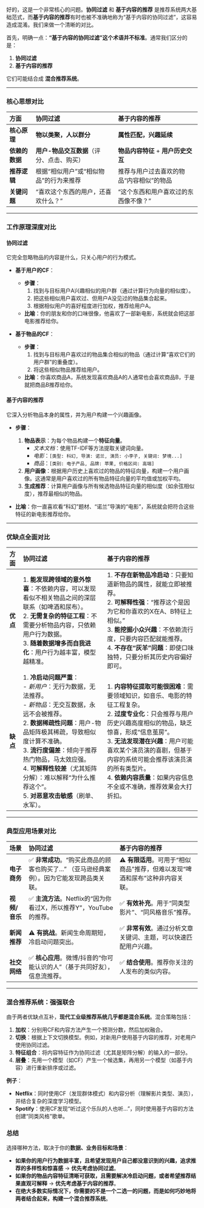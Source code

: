 好的，这是一个非常核心的问题。**协同过滤** 和 **基于内容的推荐** 是推荐系统两大基础范式，而**基于内容的推荐**有时也被不准确地称为“基于内容的协同过滤”，这容易造成混淆。我们来做一个清晰的对比。

首先，明确一点：**“基于内容的协同过滤”这个术语并不标准**。通常我们区分的是：
1.  **协同过滤**
2.  **基于内容的推荐**

它们可能结合成 **混合推荐系统**。

---

### 核心思想对比

| 方面           | 协同过滤                                  | 基于内容的推荐                           |
| :------------- | :---------------------------------------- | :--------------------------------------- |
| **核心原理**   | **物以类聚，人以群分**                    | **属性匹配，兴趣延续**                   |
| **依赖的数据** | **用户-物品交互数据**（评分、点击、购买） | **物品内容特征** + **用户历史交互**      |
| **推荐逻辑**   | 根据“相似用户”或“相似物品”的行为来推荐    | 推荐与用户过去喜欢的物品“内容相似”的物品 |
| **关键问题**   | “喜欢这个东西的用户，还喜欢什么？”        | “这个东西和用户喜欢过的东西像不像？”     |

---

### 工作原理深度对比

#### 协同过滤

它完全忽略物品的内容是什么，只关心用户的行为模式。

*   **基于用户的CF**：
    *   **步骤**：
        1.  找到与目标用户A兴趣相似的用户群（通过计算行为向量的相似度）。
        2.  把这些相似用户喜欢过、但用户A没见过的物品集合起来。
        3.  根据相似用户的喜好程度进行加权，推荐给用户A。
    *   **比喻**：你的朋友和你的口味很像，他喜欢了一部新电影，系统就会把这部电影推荐给你。

*   **基于物品的CF**：
    *   **步骤**：
        1.  找到与目标用户喜欢过的物品集合相似的物品（通过计算“喜欢它们的用户群”的重叠度）。
        2.  将这些相似物品推荐给用户。
    *   **比喻**：你喜欢商品A，系统发现喜欢商品A的人通常也会喜欢商品B，于是就把商品B推荐给你。

#### 基于内容的推荐

它深入分析物品本身的属性，并为用户构建一个兴趣画像。

*   **步骤**：
    1.  **物品表示**：为每个物品构建一个**特征向量**。
        *   *文本文档*：使用TF-IDF等方法提取关键词向量。
        *   *电影*：`[类型: 科幻, 导演: 诺兰, 演员: 小李子, 关键词: 梦境...]`
        *   *商品*：`[类别: 电子产品, 品牌: 苹果, 价格区间: 高端]`
    2.  **用户画像**：根据用户历史上喜欢过的物品的特征向量，构建一个用户画像。这通常是用户喜欢过的所有物品特征向量的平均值或加权平均。
    3.  **生成推荐**：计算用户画像与所有候选物品特征向量的相似度（如余弦相似度），推荐最相似的物品。

*   **比喻**：你一直喜欢看“科幻”题材、“诺兰”导演的“电影”，系统就会把符合这些特征的新电影推荐给你。

---

### 优缺点全面对比

| 方面     | 协同过滤                                                     | 基于内容的推荐                                               |
| :------- | :----------------------------------------------------------- | :----------------------------------------------------------- |
| **优点** | 1. **能发现跨领域的意外惊喜**：不依赖内容，可以发现看似不相关物品之间的深层联系（如啤酒和尿布）。<br>2. **无需复杂的特征工程**：不需要分析物品内容，只依赖用户行为数据。<br>3. **随着数据增多而自我进化**：用户行为越丰富，模型越精准。 | 1. **不存在新物品冷启动**：只要知道新物品的属性，就能立即被推荐。<br>2. **可解释性强**：“推荐这个是因为它和你喜欢的X在A、B特征上相似。”<br>3. **能挖掘小众兴趣**：不依赖流行度，只要内容匹配就能推荐。<br>4. **不存在“灰羊”问题**：即使口味独特，只要分析其历史内容偏好即可。 |
| **缺点** | 1. **冷启动问题严重**：<br>   - *新用户*：无行为数据，无法推荐。<br>   - *新物品*：无交互数据，永远不会被推荐。<br>2. **数据稀疏性问题**：用户-物品矩阵极其稀疏，导致相似度计算不准确。<br>3. **流行度偏差**：倾向于推荐热门物品，马太效应强。<br>4. **可解释性较差**（尤其矩阵分解）：难以解释“为什么推荐这个”。<br>5. **对恶意攻击敏感**（刷单、水军）。 | 1. **内容特征提取可能很困难**：需要领域知识，如音乐、电影的特征工程复杂。<br>2. **过度专业化**：只会推荐与用户历史兴趣高度相似的物品，缺乏惊喜，形成“信息茧房”。<br>3. **无法发现潜在兴趣**：用户可能喜欢某个演员演的喜剧，但基于内容的系统可能会推荐该演员演的所有类型片。<br>4. **依赖内容质量**：如果内容信息不全或不准确，推荐效果会大打折扣。 |

---

### 典型应用场景对比

| 场景          | 协同过滤                                                     | 基于内容的推荐                                               |
| :------------ | :----------------------------------------------------------- | :----------------------------------------------------------- |
| **电子商务**  | ✅ **非常成功**。“购买此商品的顾客也购买了...” （亚马逊经典案例）。因为它能发现跨品类关联。 | ⚠️ **有限适用**。可用于“相似商品”推荐，但难以发现“啤酒和尿布”这种非内容关联。 |
| **视频/音乐** | ✅ **主流方法**。Netflix的“因为你看过X，所以推荐Y”，YouTube的推荐。 | ✅ **有效补充**。用于“同类型影片”、“同风格音乐”推荐。         |
| **新闻推荐**  | ⚠️ **有挑战**。新闻生命周期短，冷启动问题突出。               | ✅ **非常有效**。通过分析文章关键词、主题，可以快速匹配用户兴趣。 |
| **社交网络**  | ✅ **核心应用**。微博/抖音的“你可能认识的人”（基于共同好友），信息流推荐。 | ✅ **结合使用**。推荐你关注的人发布的类似内容。               |

---

### 混合推荐系统：强强联合

由于两者优缺点互补，**现代工业级推荐系统几乎都是混合系统**。混合策略包括：

1.  **加权**：分别用CF和内容方法产生一个预测分数，然后加权融合。
2.  **切换**：根据上下文切换模型。例如，对新用户使用基于内容的推荐，对老用户使用协同过滤。
3.  **特征组合**：将内容特征作为协同过滤（尤其是矩阵分解）的输入的一部分。
4.  **层叠**：先用一个模型（如CF）产生一个候选集，再用另一个模型（如基于内容）进行重新排序或过滤。

**例子**：
*   **Netflix**：同时使用CF（发现群体模式）和内容分析（理解影片类型、演员），并结合复杂的深度学习模型。
*   **Spotify**：使用CF发现“听过这个乐队的人也听...”，同时使用基于内容的方法创建“同类风格”歌单。

### 总结

选择哪种方法，取决于你的**数据、业务目标和场景**：

*   **如果你的用户行为数据丰富，且希望发现用户自己都没意识到的兴趣，追求推荐的多样性和惊喜感** → **优先考虑协同过滤**。
*   **如果你的物品内容特征清晰可获取，且需要解决冷启动问题，或者希望推荐结果直观可解释** → **优先考虑基于内容的推荐**。
*   **在绝大多数实际情况下，你需要的不是一个二选一的问题，而是如何巧妙地将两者结合起来，构建一个混合推荐系统**。